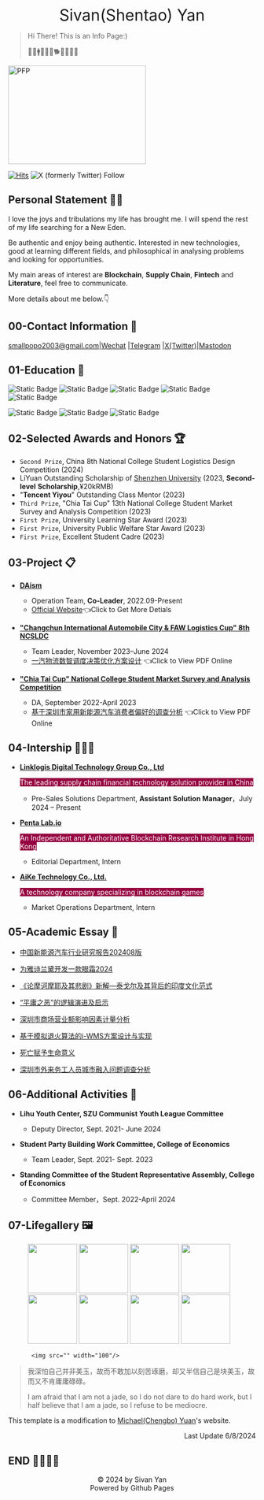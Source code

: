 <link rel="icon" type="image/x-icon" href="favicon.ico">

<p align="center"> <font size=6 >Sivan(Shentao) Yan</font> </p>

> Hi There! This is an Info Page:)
>
> 🌱💴🚹♑🌈🎏🐕🐎🥔🏈🏸

<img src="https://cdn.jsdelivr.net/gh/sivanyanst/picgo@main/img/1pfp.jpg" width = "280" height = "200" alt="PFP" div align=right/> 

[![Hits](https://hits.seeyoufarm.com/api/count/incr/badge.svg?url=https%3A%2F%2Fsivanyanst.github.io&count_bg=%23950040&title_bg=%23555555&icon=wechat.svg&icon_color=%23E7E7E7&title=hitcount&edge_flat=false)](https://hits.seeyoufarm.com)  ![X (formerly Twitter) Follow](https://img.shields.io/twitter/follow/0xJCXsivan200) 

## Personal Statement 💁‍♂️
I love the joys and tribulations my life has brought me. I will spend the rest of my life searching for a New Eden.

Be authentic and enjoy being authentic. Interested in new technologies, good at learning different fields, and philosophical in analysing problems and looking for opportunities.

My main areas of interest are **Blockchain**, **Supply Chain**, **Fintech** and **Literature**, feel free to communicate.

More details about me below.👇

## 00-Contact Information 🧣

 <smallpopo2003@gmail.com>\|[Wechat](https://github.com/Sivanyanst/sivanyanst.github.io/blob/main/Wechat.jpg?raw=true) \|[Telegram](https://t.me/LightSivan) \|[X(Twitter)](https://x.com/0xJCXsivan200)\|[Mastodon](https://daotodon.me/@JCXsivan)

 
## 01-Education 🎒

 ![Static Badge](https://img.shields.io/badge/College-Shenzhen_University-blue)  ![Static Badge](https://img.shields.io/badge/Major-Supply_Chain_Finance-blue)  ![Static Badge](https://img.shields.io/badge/Class-2025-blue)  ![Static Badge](https://img.shields.io/badge/GPA-4.08/4.50-blue)  ![Static Badge](https://img.shields.io/badge/Research-Blockchain_Fintech_OR_SCM-blue) 

  ![Static Badge](https://img.shields.io/badge/CET%206-green)  ![Static Badge](https://img.shields.io/badge/PTL2GA-green)  ![Static Badge](https://img.shields.io/badge/Certification%20of%20Logistics%20Professional%20Proficiency%20CLPP-green) 
 
## 02-Selected Awards and Honors 🏆

* `Second Prize`, China 8th National College Student Logistics Design Competition (2024)
* LiYuan Outstanding Scholarship of [Shenzhen University](https://en.szu.edu.cn/) (2023, **Second-level** **Scholarship**,¥20kRMB)
* "**Tencent Yiyou**" Outstanding Class Mentor (2023)
* `Third Prize`, "Chia Tai Cup" 13th National College Student Market Survey and Analysis Competition (2023)
* `First Prize`, University Learning Star Award (2023)
* `First Prize`, University Public Welfare Star Award (2023)
* `First Prize`, Excellent Student Cadre (2023)
  
## 03-Project 📋

* **[DAism](https://learn.daism.io/zh)**

  * Operation Team, **Co-Leader**, 2022.09-Present
  * [Official Website](https://learn.daism.io/zh)👈Click to Get More Detials
* **["Changchun International Automobile City & FAW Logistics Cup" 8th NCSLDC](http://www.clpp.org.cn/index.php?m=content&c=index&a=show&catid=257&id=418)**
  
  * Team Leader, November 2023–June 2024
  * [一汽物流数智调度决策优化方案设计](https://online.fliphtml5.com/byksl/wnqf/) 👈Click to View PDF Online
 
* **["Chia Tai Cup" National College Student Market Survey and Analysis Competition](http://www.china-cssc.org/show-259-1154-1.html)**
  
  * DA, September 2022-April 2023
  * [基于深圳市家用新能源汽车消费者偏好的调查分析](https://online.fliphtml5.com/byksl/oamy/) 👈Click to View PDF Online

## 04-Intership 👨🏻‍🏭

* [**Linklogis Digital Technology Group Co., Ltd**](https://www.linklogis.com/ "The leading supply chain financial technology solution provider in China")
  
  <font style="background: rgb(149,0,64)" color=white>The leading supply chain financial technology solution provider in China</font>
  
  * Pre-Sales Solutions Department, **Assistant Solution Manager**，July 2024 – Present
* [**Penta Lab.io**](https://www.pentalab.io/ " An Independent and Authoritative Blockchain Research Institute in Hong Kong ")
  
  <font style="background: rgb(149,0,64)" color=white>An Independent and Authoritative Blockchain Research Institute in Hong Kong</font>
  
  * Editorial Department, Intern
* [**AiKe Technology Co., Ltd.**](https://x.com/game_pupi "A technology company specializing in blockchain games")
  
  <font style="background: rgb(149,0,64)" color=white>A technology company specializing in blockchain games</font>

  * Market Operations Department, Intern
 
## 05-Academic Essay 📑
   * [中国新能源汽车行业研究报告202408版](https://online.fliphtml5.com/byksl/jzoj/)

   * [为雅诗兰黛开发一款眼霜2024](https://online.fliphtml5.com/byksl/jhkb/)
   
   * [《论摩诃摩耶及其悲剧》新解—泰戈尔及其背后的印度文化范式](https://online.fliphtml5.com/byksl/ckzd/)
   
   * [“平庸之恶”的逻辑演进及启示](https://online.fliphtml5.com/byksl/ykdn/)
   
   * [深圳市商场营业额影响因素计量分析](https://online.fliphtml5.com/byksl/cxwq/)
   
   * [基于模拟退火算法的i-WMS方案设计与实现](https://online.fliphtml5.com/byksl/gzqt/)
   
   * [死亡赋予生命意义](https://online.fliphtml5.com/byksl/rsrn/)

   * [深圳市外来务工人员城市融入问题调查分析](https://online.fliphtml5.com/byksl/irlh/)
 
## 06-Additional Activities 🚩
  - **Lihu Youth Center, SZU Communist Youth League Committee**
    
    - Deputy Director, Sept. 2021- June 2024
    
  - **Student Party Building Work Committee, College of Economics**
    
    - Team Leader, Sept. 2021- Sept. 2023
      
  - **Standing Committee of the Student Representative Assembly, College of Economics**
    
    - Committee Member，Sept. 2022-April 2024
    
## 07-Lifegallery 🖼️

<figure class="eighth">
    <img src="https://cdn.jsdelivr.net/gh/sivanyanst/picgo@main/img/0efce2d2f28e5cd85c5084f9fd59c9f.png" width="100"/>
    <img src="https://cdn.jsdelivr.net/gh/sivanyanst/picgo@main/img/e6bdc9f0c034daf66628c8c459c951b.jpg" width="100"/>
    <img src="https://cdn.jsdelivr.net/gh/sivanyanst/picgo@main/img/ce904540c1456d5cf7e1e0e9fd25049.jpg" width="100"/>
    <img src="https://cdn.jsdelivr.net/gh/sivanyanst/picgo@main/img/ea7ab14fd815b1c1bcb4ed3fb572787.jpg" width="100"/>
    <img src="https://cdn.jsdelivr.net/gh/sivanyanst/picgo@main/img/f516331ae6c43642101985847542fcd.jpg" width="100"/>
    <img src="https://cdn.jsdelivr.net/gh/sivanyanst/picgo@main/img/8f88922cb43a9825d2706edef3f5c59.jpg" width="100"/>
    <img src="https://cdn.jsdelivr.net/gh/sivanyanst/picgo@main/img/3458076bb10dfbdb2ef0123c5deaefe.jpg" width="100"/>
    <img src="https://cdn.jsdelivr.net/gh/sivanyanst/picgo@main/img/54bdfb9572ae8ae4de69bb5e05fb238.jpg" width="100"/>

     <img src="" width="100"/>
</figure>

>我深怕自己并非美玉，故而不敢加以刻苦琢磨，却又半信自己是块美玉，故而又不肯庸庸碌碌。
>
>I am afraid that I am not a jade, so I do not dare to do hard work, but I half believe that I am a jade, so I refuse to be mediocre.

This template is a modification to [Michael(Chengbo) Yuan](https://michaelyuancb.github.io/)'s website.

<p align="right"> Last Update 6/8/2024  </p>

## END 👋🏻👋🏻

<center>©️ 2024 by Sivan Yan</center>

<center>Powered by Github Pages</center>

